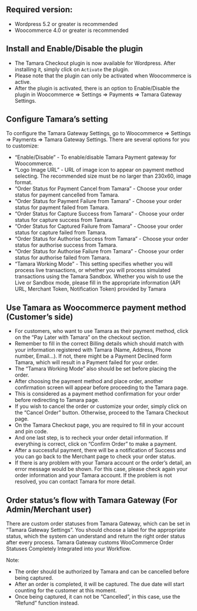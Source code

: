 ## Required version:
* Wordpress 5.2 or greater is recommended
* Woocommerce 4.0 or greater is recommended

## Install and Enable/Disable the plugin
- The Tamara Checkout plugin is now available for Wordpress. After installing it, simply click on `Activate` the plugin.
- Please note that the plugin can only be activated when Woocommerce is active.
- After the plugin is activated, there is an option to Enable/Disable the plugin in Woocommerce => Settings => Payments => Tamara Gateway Settings.

## Configure Tamara’s setting
To configure the Tamara Gateway Settings, go to Woocommerce => Settings => Payments => Tamara Gateway Settings.
There are several options for you to customize:
- “Enable/Disable” - To enable/disable Tamara Payment gateway for Woocommerce.
- “Logo Image URL” - URL of image icon to appear on payment method selecting. The recommended size must be no larger than 230x60, image format.
- “Order Status for Payment Cancel from Tamara”  - Choose your order status for payment cancelled from Tamara.
- “Order Status for Payment Failure from Tamara”  - Choose your order status for payment failed from Tamara.
- “Order Status for Capture Success from Tamara”  - Choose your order status for capture success from Tamara.
- “Order Status for Captured Failure from Tamara”  - Choose your order status for capture failed from Tamara.
- “Order Status for Authorise Success from Tamara”  - Choose your order status for authorise success from Tamara.
- “Order Status for Authorise Failure from Tamara”  - Choose your order status for authorise failed from Tamara.
- “Tamara Working Mode”  - This setting specifies whether you will process live transactions, or whether you will process simulated transactions using the Tamara Sandbox.
Whether you wish to use the Live or Sandbox mode, please fill in the appropriate information (API URL, Merchant Token, Notification Token) provided by Tamara

## Use Tamara as Woocommerce payment method (Customer’s side)
- For customers, who want to use Tamara as their payment method, click on the “Pay Later with Tamara” on the checkout section.
- Remember to fill in the correct Billing details which should match with your information registered with Tamara (Name, Address, Phone number, Email…). If not, there might be a Payment Declined form Tamara, which will result in a Payment failed for your order.
- The “Tamara Working Mode” also should be set before placing the order.
- After choosing the payment method and place order, another confirmation screen will appear before proceeding to the Tamara page.
- This is considered as a payment method confirmation for your order before redirecting to Tamara page.
- If you wish to cancel the order or customize your order, simply click on the “Cancel Order” button. Otherwise, proceed to the Tamara Checkout page.
- On the Tamara Checkout page, you are required to fill in your account and pin code.
- And one last step, is to recheck your order detail information. If everything is correct, click on “Confirm Order” to make a payment.
- After a successful payment, there will be a notification of Success and you can go back to the Merchant page to check your order status.
- If there is any problem with your Tamara account or the order’s detail, an error message would be shown.
For this case, please check again your order information and your Tamara account. If the problem is not resolved, you can contact Tamara for more detail.

## Order status’s flow with Tamara Gateway (For Admin/Merchant user)
There are custom order statuses from Tamara Gateway, which can be set in “Tamara Gateway Settings”. You should choose a label for the appropriate status, which the system can understand and return the right order status after every process.
Tamara Gateway customs WooCommerce Order Statuses Completely Integrated into your Workflow.

Note:
- The order should be authorized by Tamara and can be cancelled before being captured.
- After an order is completed, it will be captured. The due date will start counting for the customer at this moment.
- Once being captured, it can not be “Cancelled”, in this case, use the “Refund” function instead.


